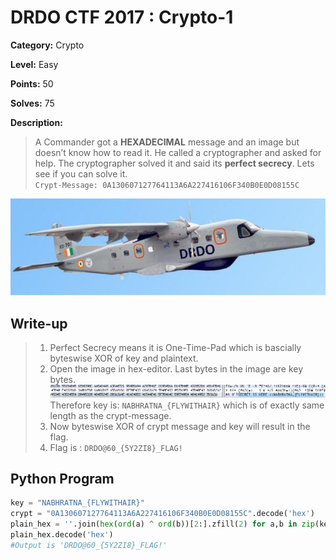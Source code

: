 # DRDO CTF 2017 : Crypto-1

**Category:** Crypto

**Level:** Easy

**Points:** 50

**Solves:** 75

**Description:**

>A Commander got a **HEXADECIMAL** message and an image but doesn’t know how to read it. He called a cryptographer and asked for help. The cryptographer solved it and said its **perfect secrecy**. Lets see if you can solve it. <br/>
>`Crypt-Message: 0A130607127764113A6A227416106F340B0E0D08155C`

![NABHRATNA.jpg](NABHRATNA.jpg)

## Write-up

>1. Perfect Secrecy means it is One-Time-Pad which is bascially byteswise XOR of key and plaintext.<br/>
>2. Open the image in hex-editor. Last bytes in the image are key bytes.<br/>
>![hex\_key.png](hex_key.png)<br/>
>Therefore key is: ``NABHRATNA_{FLYWITHAIR}`` which is of exactly same length as the crypt-message.<br/>
>3. Now byteswise XOR of crypt message and key will result in the flag.<br/>
>4. Flag is : `DRDO@60_{5Y2ZI8}_FLAG!`
## Python Program

```Python
key = "NABHRATNA_{FLYWITHAIR}"
crypt = "0A130607127764113A6A227416106F340B0E0D08155C".decode('hex')
plain_hex = ''.join(hex(ord(a) ^ ord(b))[2:].zfill(2) for a,b in zip(key,crypt))
plain_hex.decode('hex')
#Output is 'DRDO@60_{5Y2ZI8}_FLAG!'
```
